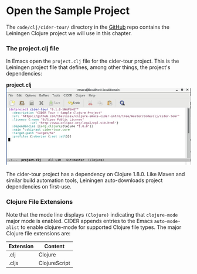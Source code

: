 # Open the Sample Project

The ```code/clj/cider-tour/``` directory in the [GitHub](https://github.com/tbellisiv/clojure-emacs-cider-intro) repo contains the Leiningen Clojure project we will use in this chapter.

### The project.clj file

In Emacs open the ```project.clj``` file for the cider-tour project. This is the Leiningen project file that defines, among other things, the project's dependencies:

**project.clj**
![project.clj for cider-tour project](images/project_clj.jpg)

The cider-tour project has a dependency on Clojure 1.8.0. Like Maven and similar build automation tools, Leiningen auto-downloads project dependencies on first-use.

### Clojure File Extensions

Note that the mode line displays ```(Clojure)``` indicating that ```clojure-mode``` major mode is enabled. CIDER appends entries to the Emacs ```auto-mode-alist``` to enable clojure-mode for supported Clojure file types. The major Clojure file extensions are:

| Extension | Content |
| --------- | ------- |
| .clj      | Clojure |
| .cljs     | ClojureScript |